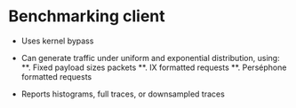 # Benchmarking client

* Uses kernel bypass
* Can generate traffic under uniform and exponential distribution, using:
**. Fixed payload sizes packets
**. IX formatted requests
**. Perséphone formatted requests

* Reports histograms, full traces, or downsampled traces

##
